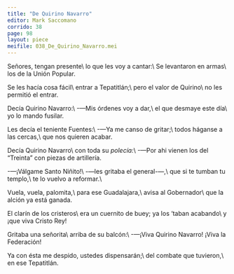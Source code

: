 ```yaml
---
title: "De Quirino Navarro"
editor: Mark Saccomano
corrido: 38
page: 98
layout: piece
meifile: 038_De_Quirino_Navarro.mei
---
```

Señores, tengan presente\\
lo que les voy a cantar:\\
Se levantaron en armas\\
los de la Unión Popular.

Se les hacía cosa fácil\\
entrar a Tepatitlán;\\
pero el valor de Quirino\\
no les permitió el entrar.

Decía Quirino Navarro:\\
-—Mis órdenes voy a dar,\\
el que desmaye este día\\
yo lo mando fusilar.

Les decía el teniente Fuentes:\\
-—Ya me canso de gritar;\\
todos háganse a las cercas,\\
que nos quieren acabar.

Decía Quirino Navarro\\
con toda su _polecía:_\\
-—Por ahi vienen los del “Treinta”
con piezas de artillería.

-—¡Válgame Santo Niñito!\\
-—les gritaba el general-—,\\
que si te tumban tu templo,\\
te lo vuelvo a reformar.\\

Vuela, vuela, palomita,\\
para ese Guadalajara,\\
avisa al Gobernador\\
que la alción ya está ganada.

El clarín de los cristeros\\
era un cuernito de buey;
ya los ‘taban acabando\\
y ¡que viva Cristo Rey!

Gritaba una señorita\\
arriba de su balcón:\\
-—¡Viva Quirino Navarro!
¡Viva la Federación!

Ya con ésta me despido,
ustedes dispensarán;\\
del combate que tuvieron,\\
en ese Tepatitlán.
